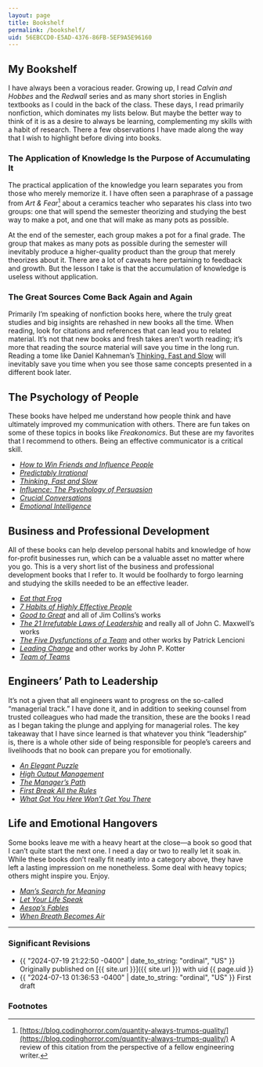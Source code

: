 ```yaml
---
layout: page
title: Bookshelf
permalink: /bookshelf/
uid: 56EBCCD0-E5AD-4376-86FB-5EF9A5E96160
---
```


## My Bookshelf

I have always been a voracious reader. Growing up, I read *Calvin and Hobbes* and the *Redwall* series and as many short stories in English textbooks as I could in the back of the class. These days, I read primarily nonfiction, which dominates my lists below. But maybe the better way to think of it is as a desire to always be learning, complementing my skills with a habit of research. There a few observations I have made along the way that I wish to highlight before diving into books.

### The Application of Knowledge Is the Purpose of Accumulating It

The practical application of the knowledge you learn separates you from those who merely memorize it. I have often seen a paraphrase of a passage from *Art & Fear*[^ceramics] about a ceramics teacher who separates his class into two groups: one that will spend the semester theorizing and studying the best way to make a pot, and one that will make as many pots as possible.

At the end of the semester, each group makes a pot for a final grade. The group that makes as many pots as possible during the semester will inevitably produce a higher-quality product than the group that merely theorizes about it. There are a lot of caveats here pertaining to feedback and growth. But the lesson I take is that the accumulation of knowledge is useless without application. 

### The Great Sources Come Back Again and Again

Primarily I’m speaking of nonfiction books here, where the truly great studies and big insights are rehashed in new books all the time. When reading, look for citations and references that can lead you to related material. It’s not that new books and fresh takes aren’t worth reading; it’s more that reading the source material will save you time in the long run. Reading a tome like Daniel Kahneman’s [Thinking, Fast and Slow](https://en.wikipedia.org/wiki/Thinking,_Fast_and_Slow) will inevitably save you time when you see those same concepts presented in a different book later. 

## The Psychology of People

These books have helped me understand how people think and have ultimately improved my communication with others. There are fun takes on some of these topics in books like *Freakonomics*. But these are my favorites that I recommend to others. Being an effective communicator is a critical skill.

* *[How to Win Friends and Influence People](https://en.wikipedia.org/wiki/How_to_Win_Friends_and_Influence_People)*
* *[Predictably Irrational](https://en.wikipedia.org/wiki/Predictably_Irrational)*
* *[Thinking, Fast and Slow](https://en.wikipedia.org/wiki/Thinking,_Fast_and_Slow)*
* *[Influence: The Psychology of Persuasion](https://www.goodreads.com/book/show/28815.Influence)*
* *[Crucial Conversations](https://en.wikipedia.org/wiki/Crucial_Conversations:_Tools_for_Talking_When_Stakes_Are_High)*
* *[Emotional Intelligence](https://www.amazon.com/Emotional-Intelligence-Matter-More-Than/dp/055338371X)*

## Business and Professional Development

All of these books can help develop personal habits and knowledge of how for-profit businesses run, which can be a valuable asset no matter where you go. This is a very short list of the business and professional development books that I refer to. It would be foolhardy to forgo learning and studying the skills needed to be an effective leader. 

* *[Eat that Frog](https://www.goodreads.com/book/show/95887.Eat_That_Frog_)*
* *[7 Habits of Highly Effective People](https://en.wikipedia.org/wiki/The_7_Habits_of_Highly_Effective_People)*
* *[Good to Great](https://en.wikipedia.org/wiki/Good_to_Great)* and all of Jim Collins’s works
* *[The 21 Irrefutable Laws of Leadership](https://www.amazon.com/21-Irrefutable-Laws-Leadership-Follow/dp/1400236169)* and really all of John C. Maxwell’s works
* *[The Five Dysfunctions of a Team](https://www.amazon.com/Five-Dysfunctions-Team-Leadership-Fable/dp/0787960756)* and other works by Patrick Lencioni
* *[Leading Change](https://www.amazon.com/Leading-Change-New-Preface-Author/dp/1422186431)* and other works by John P. Kotter
* *[Team of Teams](https://www.amazon.com/Team-Teams-Rules-Engagement-Complex/dp/1591847486/)*

## Engineers’ Path to Leadership

It’s not a given that all engineers want to progress on the so-called “managerial track.” I have done it, and in addition to seeking counsel from trusted colleagues who had made the transition, these are the books I read as I began taking the plunge and applying for managerial roles. The key takeaway that I have since learned is that whatever you think “leadership” is, there is a whole other side of being responsible for people’s careers and livelihoods that no book can prepare you for emotionally.

* *[An Elegant Puzzle](https://www.amazon.com/Elegant-Puzzle-Systems-Engineering-Management/dp/1732265186)*
* *[High Output Management](https://www.goodreads.com/book/show/324750.High_Output_Management)*
* *[The Manager’s Path](https://www.amazon.com/Managers-Path-Leaders-Navigating-Growth-ebook/dp/B06XP3GJ7F/)*
* *[First Break All the Rules](https://www.amazon.com/First-Break-All-Rules-Differently/dp/1595621113)*
* *[What Got You Here Won’t Get You There](https://www.amazon.com/What-Got-Here-Wont-There/dp/1401301304/)*

## Life and Emotional Hangovers

Some books leave me with a heavy heart at the close—a book so good that I can’t quite start the next one. I need a day or two to really let it soak in. While these books don’t really fit neatly into a category above, they have left a lasting impression on me nonetheless. Some deal with heavy topics; others might inspire you. Enjoy.

* *[Man’s Search for Meaning](https://en.wikipedia.org/wiki/Man%27s_Search_for_Meaning)*
* *[Let Your Life Speak](https://www.amazon.com/Let-Your-Life-Speak-Listening/dp/1394235100/)*
* *[Aesop’s Fables](https://en.wikipedia.org/wiki/Aesop%27s_Fables)*
* *[When Breath Becomes Air](https://www.amazon.com/When-Breath-Becomes-Paul-Kalanithi/dp/081298840X)*

---

### Significant Revisions

- {{ "2024-07-19 21:22:50 -0400" | date_to_string: "ordinal", "US" }} Originally published on [{{ site.url }}]({{ site.url }}) with uid {{ page.uid }}
- {{ "2024-07-13 01:36:53 -0400" | date_to_string: "ordinal", "US" }} First draft

### Footnotes

[^ceramics]: [https://blog.codinghorror.com/quantity-always-trumps-quality/](https://blog.codinghorror.com/quantity-always-trumps-quality/) A review of this citation from the perspective of a fellow engineering writer.